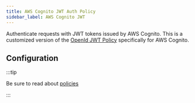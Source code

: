 ```yaml
---
title: AWS Cognito JWT Auth Policy
sidebar_label: AWS Cognito JWT
---
```


Authenticate requests with JWT tokens issued by AWS Cognito. This is a customized version of the [OpenId JWT Policy](./open-id-jwt-auth-inbound.md) specifically for AWS Cognito.

## Configuration

:::tip

Be sure to read about [policies](/docs/policies)

:::

<PolicyExample policy="cognito-jwt-auth-inbound" />

<PolicyOptions policy="cognito-jwt-auth-inbound" />
